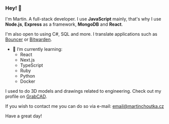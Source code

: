 ### Hey! 👋
I'm Martin. A full-stack developer. I use **JavaScript** mainly, that's why I use **Node.js**, **Express** as a framework, **MongoDB** and **React**. 

I'm also open to using C#, SQL and more. I translate applications such as [Bouncer](https://play.google.com/store/apps/details?id=com.samruston.permission) or [Bitwarden](https://bitwarden.com/). 

* 🌱 I’m currently learning:
  * React
  * Next.js
  * TypeScript
  * Ruby
  * Python
  * Docker

I used to do 3D models and drawings related to engineering. Check out my profile on [GrabCAD](https://grabcad.com/martin.choutka-1).

If you wish to contact me you can do so via e-mail: [email@martinchoutka.cz](mailto:email@martinchoutka.cz)

Have a great day!
